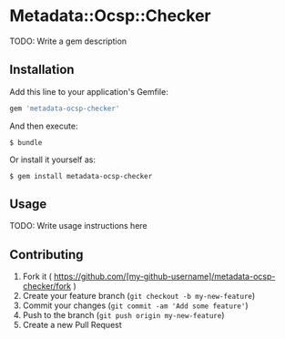 # Metadata::Ocsp::Checker

TODO: Write a gem description

## Installation

Add this line to your application's Gemfile:

```ruby
gem 'metadata-ocsp-checker'
```

And then execute:

    $ bundle

Or install it yourself as:

    $ gem install metadata-ocsp-checker

## Usage

TODO: Write usage instructions here

## Contributing

1. Fork it ( https://github.com/[my-github-username]/metadata-ocsp-checker/fork )
2. Create your feature branch (`git checkout -b my-new-feature`)
3. Commit your changes (`git commit -am 'Add some feature'`)
4. Push to the branch (`git push origin my-new-feature`)
5. Create a new Pull Request
